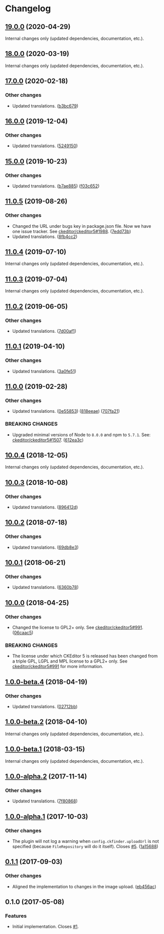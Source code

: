 Changelog
=========

## [19.0.0](https://github.com/ckeditor/ckeditor5-adapter-ckfinder/compare/v18.0.0...v19.0.0) (2020-04-29)

Internal changes only (updated dependencies, documentation, etc.).


## [18.0.0](https://github.com/ckeditor/ckeditor5-adapter-ckfinder/compare/v17.0.0...v18.0.0) (2020-03-19)

Internal changes only (updated dependencies, documentation, etc.).


## [17.0.0](https://github.com/ckeditor/ckeditor5-adapter-ckfinder/compare/v16.0.0...v17.0.0) (2020-02-18)

### Other changes

* Updated translations. ([b3bc679](https://github.com/ckeditor/ckeditor5-adapter-ckfinder/commit/b3bc679))


## [16.0.0](https://github.com/ckeditor/ckeditor5-adapter-ckfinder/compare/v15.0.0...v16.0.0) (2019-12-04)

### Other changes

* Updated translations. ([5249150](https://github.com/ckeditor/ckeditor5-adapter-ckfinder/commit/5249150))


## [15.0.0](https://github.com/ckeditor/ckeditor5-adapter-ckfinder/compare/v11.0.5...v15.0.0) (2019-10-23)

### Other changes

* Updated translations. ([b7ae885](https://github.com/ckeditor/ckeditor5-adapter-ckfinder/commit/b7ae885)) ([f03c652](https://github.com/ckeditor/ckeditor5-adapter-ckfinder/commit/f03c652))


## [11.0.5](https://github.com/ckeditor/ckeditor5-adapter-ckfinder/compare/v11.0.4...v11.0.5) (2019-08-26)

### Other changes

* Changed the URL under bugs key in package.json file. Now we have one issue tracker. See [ckeditor/ckeditor5#1988](https://github.com/ckeditor/ckeditor5/issues/1988). ([7edd73b](https://github.com/ckeditor/ckeditor5-adapter-ckfinder/commit/7edd73b))
* Updated translations. ([8fb4cc2](https://github.com/ckeditor/ckeditor5-adapter-ckfinder/commit/8fb4cc2))


## [11.0.4](https://github.com/ckeditor/ckeditor5-adapter-ckfinder/compare/v11.0.3...v11.0.4) (2019-07-10)

Internal changes only (updated dependencies, documentation, etc.).


## [11.0.3](https://github.com/ckeditor/ckeditor5-adapter-ckfinder/compare/v11.0.2...v11.0.3) (2019-07-04)

Internal changes only (updated dependencies, documentation, etc.).


## [11.0.2](https://github.com/ckeditor/ckeditor5-adapter-ckfinder/compare/v11.0.1...v11.0.2) (2019-06-05)

### Other changes

* Updated translations. ([7d00af1](https://github.com/ckeditor/ckeditor5-adapter-ckfinder/commit/7d00af1))


## [11.0.1](https://github.com/ckeditor/ckeditor5-adapter-ckfinder/compare/v11.0.0...v11.0.1) (2019-04-10)

### Other changes

* Updated translations. ([3a0fe51](https://github.com/ckeditor/ckeditor5-adapter-ckfinder/commit/3a0fe51))


## [11.0.0](https://github.com/ckeditor/ckeditor5-adapter-ckfinder/compare/v10.0.4...v11.0.0) (2019-02-28)

### Other changes

* Updated translations. ([0e55853](https://github.com/ckeditor/ckeditor5-adapter-ckfinder/commit/0e55853)) ([818eeae](https://github.com/ckeditor/ckeditor5-adapter-ckfinder/commit/818eeae)) ([707fa21](https://github.com/ckeditor/ckeditor5-adapter-ckfinder/commit/707fa21))

### BREAKING CHANGES

* Upgraded minimal versions of Node to `8.0.0` and npm to `5.7.1`. See: [ckeditor/ckeditor5#1507](https://github.com/ckeditor/ckeditor5/issues/1507). ([612ea3c](https://github.com/ckeditor/ckeditor5-cloud-services/commit/612ea3c))


## [10.0.4](https://github.com/ckeditor/ckeditor5-adapter-ckfinder/compare/v10.0.3...v10.0.4) (2018-12-05)

Internal changes only (updated dependencies, documentation, etc.).


## [10.0.3](https://github.com/ckeditor/ckeditor5-adapter-ckfinder/compare/v10.0.2...v10.0.3) (2018-10-08)

### Other changes

* Updated translations. ([896412d](https://github.com/ckeditor/ckeditor5-adapter-ckfinder/commit/896412d))


## [10.0.2](https://github.com/ckeditor/ckeditor5-adapter-ckfinder/compare/v10.0.1...v10.0.2) (2018-07-18)

### Other changes

* Updated translations. ([69db8e3](https://github.com/ckeditor/ckeditor5-adapter-ckfinder/commit/69db8e3))


## [10.0.1](https://github.com/ckeditor/ckeditor5-adapter-ckfinder/compare/v10.0.0...v10.0.1) (2018-06-21)

### Other changes

* Updated translations. ([6360b78](https://github.com/ckeditor/ckeditor5-adapter-ckfinder/commit/6360b78))


## [10.0.0](https://github.com/ckeditor/ckeditor5-adapter-ckfinder/compare/v1.0.0-beta.4...v10.0.0) (2018-04-25)

### Other changes

* Changed the license to GPL2+ only. See [ckeditor/ckeditor5#991](https://github.com/ckeditor/ckeditor5/issues/991). ([06caac5](https://github.com/ckeditor/ckeditor5-adapter-ckfinder/commit/06caac5))

### BREAKING CHANGES

* The license under which CKEditor 5 is released has been changed from a triple GPL, LGPL and MPL license to a GPL2+ only. See [ckeditor/ckeditor5#991](https://github.com/ckeditor/ckeditor5/issues/991) for more information.


## [1.0.0-beta.4](https://github.com/ckeditor/ckeditor5-adapter-ckfinder/compare/v1.0.0-beta.2...v1.0.0-beta.4) (2018-04-19)

### Other changes

* Updated translations. ([02712bb](https://github.com/ckeditor/ckeditor5-adapter-ckfinder/commit/02712bb))


## [1.0.0-beta.2](https://github.com/ckeditor/ckeditor5-adapter-ckfinder/compare/v1.0.0-beta.1...v1.0.0-beta.2) (2018-04-10)

Internal changes only (updated dependencies, documentation, etc.).


## [1.0.0-beta.1](https://github.com/ckeditor/ckeditor5-adapter-ckfinder/compare/v1.0.0-alpha.2...v1.0.0-beta.1) (2018-03-15)

Internal changes only (updated dependencies, documentation, etc.).


## [1.0.0-alpha.2](https://github.com/ckeditor/ckeditor5-adapter-ckfinder/compare/v1.0.0-alpha.1...v1.0.0-alpha.2) (2017-11-14)

### Other changes

* Updated translations. ([7f80868](https://github.com/ckeditor/ckeditor5-adapter-ckfinder/commit/7f80868))


## [1.0.0-alpha.1](https://github.com/ckeditor/ckeditor5-adapter-ckfinder/compare/v0.1.1...v1.0.0-alpha.1) (2017-10-03)

### Other changes

* The plugin will not log a warning when `config.ckfinder.uploadUrl` is not specified (because `FileRepository` will do it itself). Closes [#5](https://github.com/ckeditor/ckeditor5-adapter-ckfinder/issues/5). ([1a15688](https://github.com/ckeditor/ckeditor5-adapter-ckfinder/commit/1a15688))


## [0.1.1](https://github.com/ckeditor/ckeditor5-adapter-ckfinder/compare/v0.1.0...v0.1.1) (2017-09-03)

### Other changes

* Aligned the implementation to changes in the image upload. ([eb456ac](https://github.com/ckeditor/ckeditor5-adapter-ckfinder/commit/eb456ac))


## 0.1.0 (2017-05-08)

### Features

* Initial implementation. Closes [#1](https://github.com/ckeditor/ckeditor5-adapter-ckfinder/issues/1).
